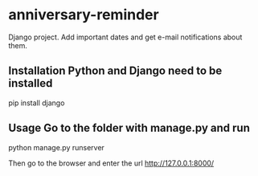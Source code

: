 # anniversary-reminder
Django project. Add important dates and get e-mail notifications about them. 

## Installation Python and Django need to be installed

pip install django

## Usage Go to the folder with manage.py and run

python manage.py runserver

Then go to the browser and enter the url http://127.0.0.1:8000/
